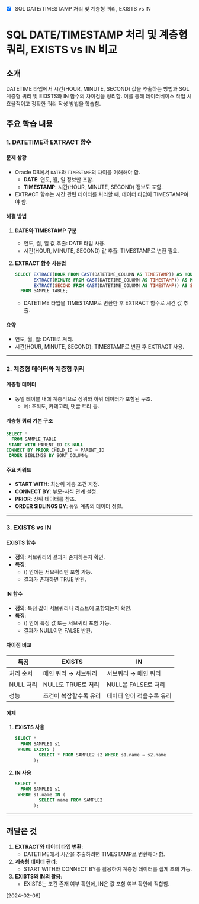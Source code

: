 - [x] SQL DATE/TIMESTAMP 처리 및 계층형 쿼리, EXISTS vs IN

# SQL DATE/TIMESTAMP 처리 및 계층형 쿼리, EXISTS vs IN 비교

## 소개
DATETIME 타입에서 시간(HOUR, MINUTE, SECOND) 값을 추출하는 방법과 SQL 계층형 쿼리 및 EXISTS와 IN 함수의 차이점을 정리함. 이를 통해 데이터베이스 작업 시 효율적이고 정확한 쿼리 작성 방법을 학습함.

## 주요 학습 내용

### 1. DATETIME과 EXTRACT 함수

#### 문제 상황
- Oracle DB에서 `DATE`와 `TIMESTAMP`의 차이를 이해해야 함.
  - **DATE**: 연도, 월, 일 정보만 포함.
  - **TIMESTAMP**: 시간(HOUR, MINUTE, SECOND) 정보도 포함.
- EXTRACT 함수는 시간 관련 데이터를 처리할 때, 데이터 타입이 TIMESTAMP여야 함.

#### 해결 방법
1. **DATE와 TIMESTAMP 구분**
   - 연도, 월, 일 값 추출: DATE 타입 사용.
   - 시간(HOUR, MINUTE, SECOND) 값 추출: TIMESTAMP로 변환 필요.

2. **EXTRACT 함수 사용법**
   ```sql
   SELECT EXTRACT(HOUR FROM CAST(DATETIME_COLUMN AS TIMESTAMP)) AS HOUR,
          EXTRACT(MINUTE FROM CAST(DATETIME_COLUMN AS TIMESTAMP)) AS MINUTE,
          EXTRACT(SECOND FROM CAST(DATETIME_COLUMN AS TIMESTAMP)) AS SECOND
     FROM SAMPLE_TABLE;
   ```
   - DATETIME 타입을 TIMESTAMP로 변환한 후 EXTRACT 함수로 시간 값 추출.

#### 요약
- 연도, 월, 일: DATE로 처리.
- 시간(HOUR, MINUTE, SECOND): TIMESTAMP로 변환 후 EXTRACT 사용.

---

### 2. 계층형 데이터와 계층형 쿼리

#### 계층형 데이터
- 동일 테이블 내에 계층적으로 상위와 하위 데이터가 포함된 구조.
  - 예: 조직도, 카테고리, 댓글 트리 등.

#### 계층형 쿼리 기본 구조
```sql
SELECT *
  FROM SAMPLE_TABLE
 START WITH PARENT_ID IS NULL
CONNECT BY PRIOR CHILD_ID = PARENT_ID
 ORDER SIBLINGS BY SORT_COLUMN;
```

#### 주요 키워드
- **START WITH**: 최상위 계층 조건 지정.
- **CONNECT BY**: 부모-자식 관계 설정.
- **PRIOR**: 상위 데이터를 참조.
- **ORDER SIBLINGS BY**: 동일 계층의 데이터 정렬.

---

### 3. EXISTS vs IN

#### EXISTS 함수
- **정의**: 서브쿼리의 결과가 존재하는지 확인.
- **특징**:
  - () 안에는 서브쿼리만 포함 가능.
  - 결과가 존재하면 TRUE 반환.

#### IN 함수
- **정의**: 특정 값이 서브쿼리나 리스트에 포함되는지 확인.
- **특징**:
  - () 안에 특정 값 또는 서브쿼리 포함 가능.
  - 결과가 NULL이면 FALSE 반환.

#### 차이점 비교
| 특징       | EXISTS                          | IN                              |
| ---------- | ------------------------------- | ------------------------------- |
| 처리 순서  | 메인 쿼리 → 서브쿼리           | 서브쿼리 → 메인 쿼리           |
| NULL 처리  | NULL도 TRUE로 처리              | NULL은 FALSE로 처리             |
| 성능       | 조건이 복잡할수록 유리           | 데이터 양이 적을수록 유리        |

#### 예제
1. **EXISTS 사용**
   ```sql
   SELECT *
     FROM SAMPLE1 s1
    WHERE EXISTS (
            SELECT * FROM SAMPLE2 s2 WHERE s1.name = s2.name
          );
   ```
2. **IN 사용**
   ```sql
   SELECT *
     FROM SAMPLE1 s1
    WHERE s1.name IN (
            SELECT name FROM SAMPLE2
          );
   ```

---

## 깨달은 것

1. **EXTRACT와 데이터 타입 변환**:
   - DATETIME에서 시간을 추출하려면 TIMESTAMP로 변환해야 함.
2. **계층형 데이터 관리**:
   - START WITH와 CONNECT BY를 활용하여 계층형 데이터를 쉽게 조회 가능.
3. **EXISTS와 IN의 활용**:
   - EXISTS는 조건 존재 여부 확인에, IN은 값 포함 여부 확인에 적합함.


[2024-02-06]
